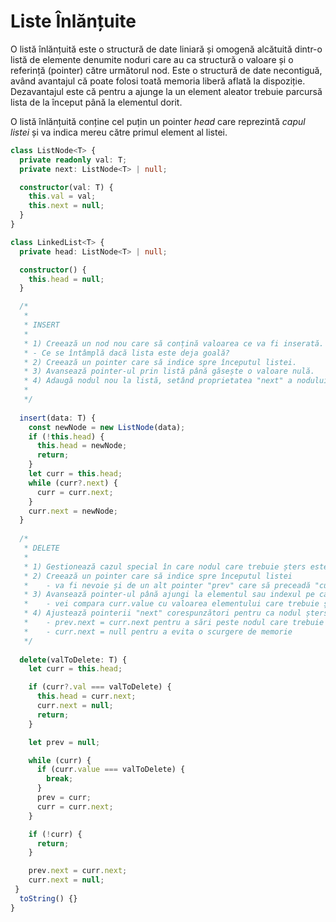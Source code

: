 # Liste Înlănțuite

O listă înlănțuită este o structură de date liniară și omogenă alcătuită dintr-o listă de elemente denumite noduri care au ca structură o valoare și o referință (pointer) către următorul nod. Este o structură de date necontiguă, având avantajul că poate folosi toată memoria liberă aflată la dispoziție. Dezavantajul este că pentru a ajunge la un element aleator trebuie parcursă lista de la început până la elementul dorit.

O listă înlănțuită conține cel puțin un pointer _head_ care reprezintă _capul listei_ și va indica mereu către primul element al listei.
```ts
class ListNode<T> {
  private readonly val: T;
  private next: ListNode<T> | null;

  constructor(val: T) {
    this.val = val;
    this.next = null;
  }
}

class LinkedList<T> {
  private head: ListNode<T> | null;

  constructor() {
    this.head = null;
  }

  /*
   *
   * INSERT
   *
   * 1) Creează un nod nou care să conțină valoarea ce va fi inserată.
   * - Ce se întâmplă dacă lista este deja goală?
   * 2) Creează un pointer care să indice spre începutul listei.
   * 3) Avansează pointer-ul prin listă până găsește o valoare nulă.
   * 4) Adaugă nodul nou la listă, setând proprietatea "next" a nodului "curr" la acest nod nou.
   *
   */
  
  insert(data: T) {
    const newNode = new ListNode(data);
    if (!this.head) {
      this.head = newNode;
      return;
    }
    let curr = this.head;
    while (curr?.next) {
      curr = curr.next;
    }
    curr.next = newNode;
  }
  
  /*
   * DELETE
   *
   * 1) Gestionează cazul special în care nodul care trebuie șters este chiar capul listei (head)
   * 2) Creează un pointer care să indice spre începutul listei
   *    - va fi nevoie și de un alt pointer "prev" care să preceadă "curr"
   * 3) Avansează pointer-ul până ajungi la elementul sau indexul pe care vrei să îl ștergi.
   *    - vei compara curr.value cu valoarea elementului care trebuie ștearsă
   * 4) Ajustează pointerii "next" corespunzători pentru ca nodul șters să nu mai facă parte din lanț
   *    - prev.next = curr.next pentru a sări peste nodul care trebuie șters
   *    - curr.next = null pentru a evita o scurgere de memorie
   */
  
  delete(valToDelete: T) {
    let curr = this.head;

    if (curr?.val === valToDelete) {
      this.head = curr.next;
      curr.next = null;
      return;
    }

    let prev = null;

    while (curr) {
      if (curr.value === valToDelete) {
        break;
      }
      prev = curr;
      curr = curr.next;
    }

    if (!curr) {
      return;
    }

    prev.next = curr.next;
    curr.next = null;
 }
  toString() {}
}
```
